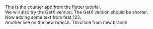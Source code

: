 This is the counter app from the flutter tutorial.  
We will also try the GetX version.
The GetX version should be shorter.  
Now adding some text from feat_123.  
Another line on the new branch.
Third line from new branch
